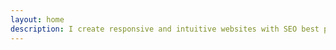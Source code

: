 ```yaml
---
layout: home
description: I create responsive and intuitive websites with SEO best practises. Area of my expertise are HTML,CSS, JS (ES5,ES6),animations, custom plugins, features, building customers-oriented ecommerce websites which help boosting traffic and conversion rate.
---
```

